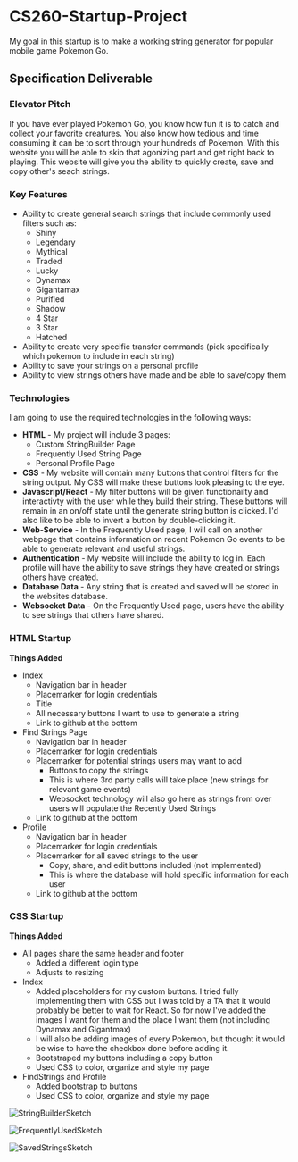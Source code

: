 # CS260-Startup-Project
My goal in this startup is to make a working string generator for popular mobile game Pokemon Go.

## Specification Deliverable

### Elevator Pitch
If you have ever played Pokemon Go, you know how fun it is to catch and collect your favorite creatures. You also know how tedious and time consuming it can be to sort through your hundreds of Pokemon. With this website you will be able to skip that agonizing part and get right back to playing. This website will give you  the ability to quickly create, save and copy other's seach strings.

### Key Features
- Ability to create general search strings that include commonly used filters such as:
  - Shiny
  - Legendary
  - Mythical
  - Traded
  - Lucky
  - Dynamax
  - Gigantamax
  - Purified
  - Shadow
  - 4 Star
  - 3 Star
  - Hatched
- Ability to create very specific transfer commands (pick specifically which pokemon to include in each string)
- Ability to save your strings on a personal profile
- Ability to view strings others have made and be able to save/copy them

### Technologies
I am going to use the required technologies in the following ways:

- **HTML** - My project will include 3 pages:
  - Custom StringBuilder Page
  - Frequently Used String Page
  - Personal Profile Page
- **CSS** - My website will contain many  buttons that control filters for the string output. My CSS will make these buttons look pleasing to the eye.
- **Javascript/React** - My filter buttons will be given functionailty and interactivty with the user while they build their string. These buttons will remain in an on/off state until the generate string button is clicked. I'd also like to be able to invert a button by double-clicking it.
- **Web-Service** - In the Frequently Used page, I will call on another webpage that contains information on recent Pokemon Go events to be able to generate relevant and useful strings.
- **Authentication** - My website will include the ability to log in. 
Each profile will have the ability to save strings they have created or strings others have created.
- **Database Data** - Any string that is created and saved will be stored in the websites database.
- **Websocket Data** - On the Frequently Used page, users have the ability to see strings that others have shared.

### HTML Startup
**Things Added** 
- Index
  - Navigation bar in header
  - Placemarker for login credentials
  - Title
  - All necessary buttons I want to use to generate a string
  - Link to github at the bottom
- Find Strings Page
  - Navigation bar in header
  - Placemarker for login credentials
  - Placemarker for potential strings users may want to add
    - Buttons to copy the strings
    - This is where 3rd party calls will take place (new strings for relevant game events)
    - Websocket technology will also go here as strings from over users will populate the Recently Used Strings
  - Link to github at the bottom
- Profile
  - Navigation bar in header
  - Placemarker for login credentials
  - Placemarker for all saved strings to the user
    - Copy, share, and edit buttons included (not implemented)
    - This is where the database will hold specific information for each user
  - Link to github at the bottom

### CSS Startup
**Things Added** 
- All pages share the same header and footer
  - Added a different login type
  - Adjusts to resizing
- Index
  - Added placeholders for my custom buttons. I tried fully implementing them with CSS but I was told by a TA that it would probably be better to wait for React. So for now I've added the images I want for them and the place I want them (not including Dynamax and Gigantmax)
  - I will also be adding images of every Pokemon, but thought it would be wise to have the checkbox done before adding it.
  - Bootstraped my buttons including a copy button
  - Used CSS to color, organize and style my page
- FindStrings and Profile
  - Added bootstrap to buttons
  - Used CSS to color, organize and style my page





![StringBuilderSketch](images/StringBuilder.jpg)

![FrequentlyUsedSketch](images/FrequentlyUsed.jpg)

![SavedStringsSketch](images/SavedStrings.jpg)

